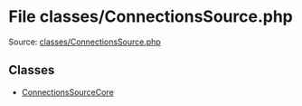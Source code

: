 File classes/ConnectionsSource.php
=========

Source: [classes/ConnectionsSource.php](https://github.com/PrestaShop/PrestaShop/blob/1.5.2.0/classes/ConnectionsSource.php)


Classes
-------

* [ConnectionsSourceCore](class.ConnectionsSourceCore.md)


